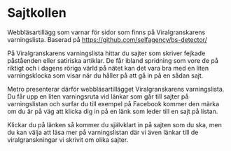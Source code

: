 # Sajtkollen
Webbläsartillägg som varnar för sidor som finns på Viralgranskarens varningslista. Baserad på https://github.com/selfagency/bs-detector/

På Viralgranskarens varningslista hittar du sajter som skriver fejkade påståenden eller satiriska artiklar. De får ibland spridning som vore de på riktigt och i dagens röriga värld på nätet kan det vara bra med en liten varningsklocka som visar när du håller på att gå in på en sådan sajt.

Metro presenterar därför webbläsartillägget Viralgranskarens varningslista. Du får upp en liten varningsruta vid länkar som går till sajter på varningslistan och surfar du till exempel på Facebook kommer den märka om du är på väg att klicka dig in på en länk som leder till en sajt på listan.

Klickar du på länken så kommer du självklart in på sajten som du ska, men du kan välja att läsa mer på varningslistan där vi även länkar till de viralgranskningar vi skrivit om olika sajter. 
